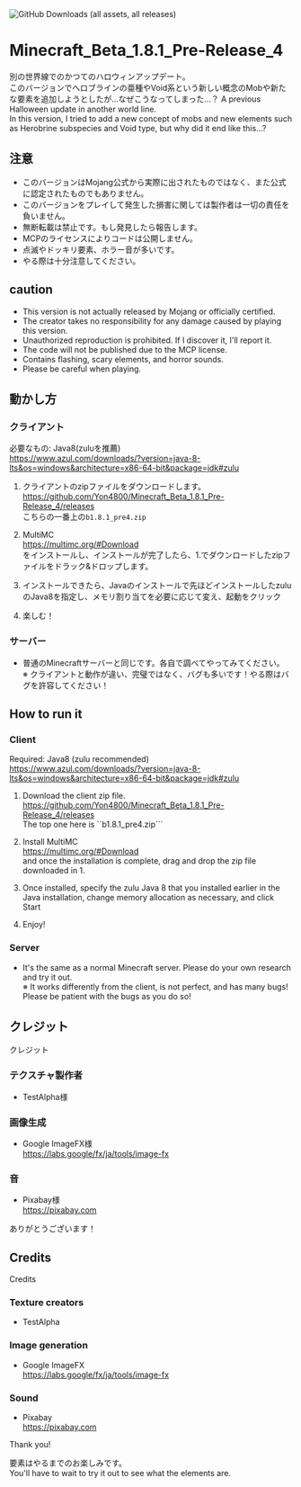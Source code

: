 <img alt="GitHub Downloads (all assets, all releases)" src="https://img.shields.io/github/downloads/Yon4800/Minecraft_Beta_1.8.1_Pre-Release_4/total?style=for-the-badge">

# Minecraft_Beta_1.8.1_Pre-Release_4
別の世界線でのかつてのハロウィンアップデート。<br>
このバージョンでへロブラインの亜種やVoid系という新しい概念のMobや新たな要素を追加しようとしたが...なぜこうなってしまった...？
A previous Halloween update in another world line. <br>
In this version, I tried to add a new concept of mobs and new elements such as Herobrine subspecies and Void type, but why did it end like this...?

## 注意
- このバージョンはMojang公式から実際に出されたものではなく、また公式に認定されたものでもありません。
- このバージョンをプレイして発生した損害に関しては製作者は一切の責任を負いません。
- 無断転載は禁止です。もし発見したら報告します。
- MCPのライセンスによりコードは公開しません。
- 点滅やドッキリ要素、ホラー音が多いです。
- やる際は十分注意してください。

## caution
- This version is not actually released by Mojang or officially certified.
- The creator takes no responsibility for any damage caused by playing this version.
- Unauthorized reproduction is prohibited. If I discover it, I'll report it.
- The code will not be published due to the MCP license.
- Contains flashing, scary elements, and horror sounds.
- Please be careful when playing.

## 動かし方
### クライアント

必要なもの: Java8(zuluを推薦)<br>
https://www.azul.com/downloads/?version=java-8-lts&os=windows&architecture=x86-64-bit&package=jdk#zulu

1. クライアントのzipファイルをダウンロードします。<br>
https://github.com/Yon4800/Minecraft_Beta_1.8.1_Pre-Release_4/releases<br>
こちらの一番上の```b1.8.1_pre4.zip```<br>

2. MultiMC<br>
https://multimc.org/#Download<br>
をインストールし、インストールが完了したら、1.でダウンロードしたzipファイルをドラック&ドロップします。<br>

3. インストールできたら、Javaのインストールで先ほどインストールしたzuluのJava8を指定し、メモリ割り当てを必要に応じて変え、起動をクリック<br>

4. 楽しむ！

### サーバー
- 普通のMinecraftサーバーと同じです。各自で調べてやってみてください。<br>
※ クライアントと動作が違い、完璧ではなく、バグも多いです！やる際はバグを許容してください！<br>

## How to run it
### Client

Required: Java8 (zulu recommended)<br>
https://www.azul.com/downloads/?version=java-8-lts&os=windows&architecture=x86-64-bit&package=jdk#zulu

1. Download the client zip file.<br>
https://github.com/Yon4800/Minecraft_Beta_1.8.1_Pre-Release_4/releases<br>
The top one here is ``b1.8.1_pre4.zip```<br>

2. Install MultiMC<br>
https://multimc.org/#Download<br>
and once the installation is complete, drag and drop the zip file downloaded in 1.<br>

3. Once installed, specify the zulu Java 8 that you installed earlier in the Java installation, change memory allocation as necessary, and click Start<br>

4. Enjoy!

### Server
- It's the same as a normal Minecraft server. Please do your own research and try it out.<br>
※ It works differently from the client, is not perfect, and has many bugs! Please be patient with the bugs as you do so!<br>

## クレジット
クレジット
### テクスチャ製作者
- TestAlpha様
### 画像生成
- Google ImageFX様<br>
https://labs.google/fx/ja/tools/image-fx
### 音
- Pixabay様<br>
https://pixabay.com<br>


ありがとうございます！

## Credits
Credits
### Texture creators
- TestAlpha
### Image generation
- Google ImageFX<br>
https://labs.google/fx/ja/tools/image-fx
### Sound
- Pixabay<br>
https://pixabay.com<br>

Thank you!<br>

要素はやるまでのお楽しみです。<br>
You'll have to wait to try it out to see what the elements are.<br>
